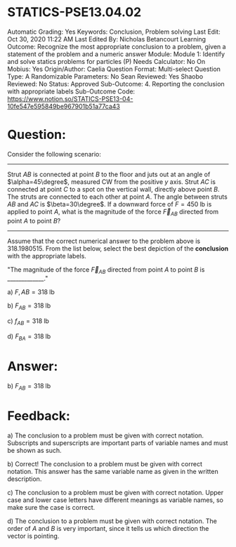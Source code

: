 # STATICS-PSE13.04.02

Automatic Grading: Yes
Keywords: Conclusion, Problem solving
Last Edit: Oct 30, 2020 11:22 AM
Last Edited By: Nicholas Betancourt
Learning Outcome: Recognize the most appropriate conclusion to a problem, given a statement of the problem and a numeric answer
Module: Module 1: Identify and solve statics problems for particles (P)
Needs Calculator: No
On Mobius: Yes
Origin/Author: Caelia
Question Format: Multi-select
Question Type: A
Randomizable Parameters: No
Sean Reviewed: Yes
Shaobo Reviewed: No
Status: Approved
Sub-Outcome: 4. Reporting the conclusion with appropriate labels
Sub-Outcome Code: https://www.notion.so/STATICS-PSE13-04-10fe547e595849be967901b51a77ca43

# Question:

Consider the following scenario:

---

Strut $AB$ is connected at point $B$ to the floor and juts out at an angle of $\alpha=45\degree$, measured CW from the positive $y$ axis. Strut $AC$ is connected at point $C$ to a spot on the vertical wall, directly above point $B$. The struts are connected to each other at point $A$. The angle between struts $AB$ and $AC$ is $\beta=30\degree$. If a downward force of $F=450\;\mathrm{lb}$ is applied to point $A$, what is the magnitude of the force $\overrightarrow F_{AB}$ directed from point $A$ to point $B$?

---

Assume that the correct numerical answer to the problem above is $318.1980515$.  From the list below, select the best depiction of the **conclusion** with the appropriate labels. 

"The magnitude of the force $\overrightarrow F_{AB}$ directed from point $A$ to point $B$ is _____________."

a) $F,{AB}=318\;\mathrm{lb}$

b) $F_{AB}=318\;\mathrm{lb}$

c) $f_{AB}=318\;\mathrm{lb}$

d) $F_{BA}=318\;\mathrm{lb}$

# Answer:

b) $F_{AB}=318\;\mathrm{lb}$

# Feedback:

a) The conclusion to a problem must be given with correct notation.  Subscripts and superscripts are important parts of variable names and must be shown as such.

b) Correct! The conclusion to a problem must be given with correct notation. This answer has the same variable name as given in the written description. 

c) The conclusion to a problem must be given with correct notation.  Upper case and lower case letters have different meanings as variable names, so make sure the case is correct. 

d) The conclusion to a problem must be given with correct notation.  The order of $A$ and $B$ is very important, since it tells us which direction the vector is pointing.